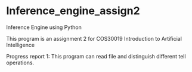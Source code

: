 # Inference_engine_assign2
Inference Engine using Python

This program is an assignment 2 for COS30019 Introduction to Artificial Intelligence

Progress report 1: This program can read file and distinguish different tell operations. 
